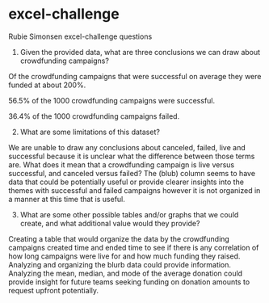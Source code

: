 # excel-challenge
Rubie Simonsen 
excel-challenge questions  


1. Given the provided data, what are three conclusions we can draw about crowdfunding campaigns?

Of the crowdfunding campaigns that were successful on average they were funded at about 200%. 

56.5% of the 1000 crowdfunding campaigns were successful. 

36.4% of the 1000 crowdfunding campaigns failed.  

2. What are some limitations of this dataset?

We are unable to draw any conclusions about canceled, failed, live and successful because it is unclear what the difference between those terms are. What does it mean that a crowdfunding campaign is live versus successful, and canceled versus failed? The (blub) column seems to have data that could be potentially useful or provide clearer insights into the themes with successful and failed campaigns however it is not organized in a manner at this time that is useful. 

3. What are some other possible tables and/or graphs that we could create, and what additional value would they provide?

Creating a table that would organize the data by the crowdfunding campaigns created time and ended time to see if there is any correlation of how long campaigns were live for and how much funding they raised. Analyzing and organizing the blurb data could provide information. Analyzing the mean, median, and mode of the average donation could provide insight for future teams seeking funding on donation amounts to request upfront potentially. 

